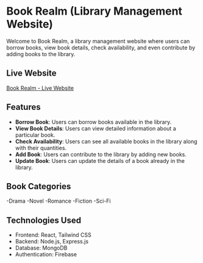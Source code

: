 # Book Realm (Library Management Website)

Welcome to Book Realm, a library management website where users can borrow books, view book details, check availability, and even contribute by adding books to the library.

## Live Website

[Book Realm - Live Website](https://book-realm-web.web.app)

## Features

- **Borrow Book**: Users can borrow books available in the library.
- **View Book Details**: Users can view detailed information about a particular book.
- **Check Availability**: Users can see all available books in the library along with their quantities.
- **Add Book**: Users can contribute to the library by adding new books.
- **Update Book**: Users can update the details of a book already in the library.

## Book Categories
-Drama
-Novel
-Romance
-Fiction
-Sci-Fi

## Technologies Used

- Frontend: React, Tailwind CSS
- Backend: Node.js, Express.js
- Database: MongoDB
- Authentication: Firebase




